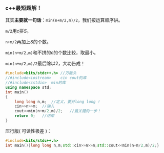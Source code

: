 ### c++最短题解！


其实**主要就一句话**：`min(n+m/2,m)/2`，我们按运算顺序讲。

`m/2`用$c$拼$S$。

`n+m/2`再加上$S$的个数。

`min(n+m/2,m)`和不拼的$c$的个数比较，取最小。

`min(n+m/2,m)/2`最后除以$2$，大功告成！

```cpp
#include<bits/stdc++.h>	//万能头
//#include<iostream>	cin cout的库
//#include<cstdio>	min的库
using namespace std;	
int main()
{
	long long n,m;	//定义，要开long long !
	cin>>n>>m;	//输入
   	cout<<min(n+m/2,m)/2;	//最关键的一步！
    return 0;	//结束
} 
```

压行版( 可读性极差 )：

```cpp
#include<bits/stdc++.h>
int main(){long long n,m;std::cin>>n>>m;std::cout<<min(n+m/2,m)/2;}
```
